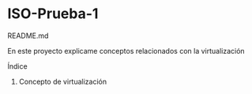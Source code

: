 # ISO-Prueba-1

README.md

En este proyecto explicame conceptos relacionados con la virtualización

Índice

1. Concepto de virtualización
